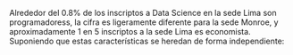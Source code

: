 Alrededor del 0.8% de los inscriptos a Data Science en la sede Lima son programadoress, la cifra es ligeramente diferente para la sede Monroe, y aproximadamente 1 en 5 inscriptos a la sede Lima es economista. Suponiendo que estas características se heredan de forma independiente: